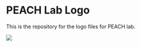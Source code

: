 # PEACH Lab Logo

This is the repository for the logo files for PEACH lab.

![](https://raw.githubusercontent.com/ETH-PEACH-Lab/peachlab-logo/9759c23e45ceda550237eeb3e89ff7231ae19ada/svg/Artboard%204.svg)
